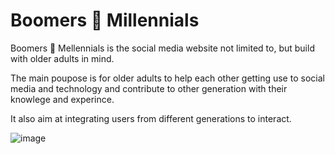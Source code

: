 # Boomers 🤝 Millennials 

Boomers 🤝 Mellennials is the social media website not limited to, but build with older adults in mind.

The main poupose is for older adults to help each other getting use to social media and technology and contribute to other generation with their knowlege and experince.

It also aim at integrating users from different generations to interact. 

![image](https://user-images.githubusercontent.com/62345938/160763051-348e22bd-d836-4e80-b3a5-bce9d89912f3.png)
